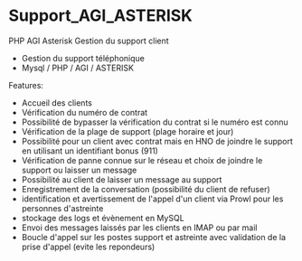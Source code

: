 # Support_AGI_ASTERISK
PHP AGI Asterisk Gestion du support client

- Gestion du support téléphonique
- Mysql / PHP / AGI / ASTERISK

Features:
  - Accueil des clients
  - Vérification du numéro de contrat
  - Possibilité de bypasser la vérification du contrat si le numéro est connu
  - Vérification de la plage de support (plage horaire et jour)
  - Possibilité pour un client avec contrat mais en HNO de joindre le support en utilisant un identifiant bonus (911)
  - Vérification de panne connue sur le réseau et choix de joindre le support ou laisser un message
  - Possibilité au client de laisser un message au support
  - Enregistrement de la conversation (possibilité du client de refuser)
  - identification et avertissement de l'appel d'un client via Prowl pour les personnes d'astreinte
  - stockage des logs et évènement en MySQL
  - Envoi des messages laissés par les clients en IMAP ou par mail
  - Boucle d'appel sur les postes support et astreinte avec validation de la prise d'appel (evite les repondeurs)

  
